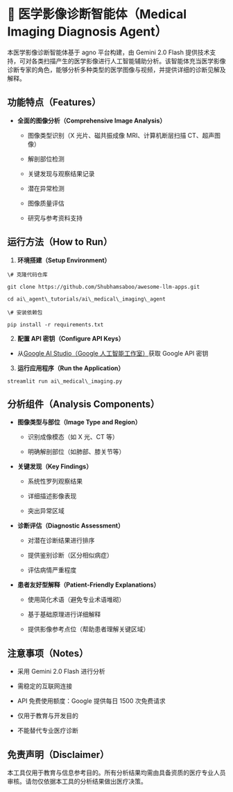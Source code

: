 # 🩻 医学影像诊断智能体（Medical Imaging Diagnosis Agent）

本医学影像诊断智能体基于 agno 平台构建，由 Gemini 2.0 Flash 提供技术支持，可对各类扫描产生的医学影像进行人工智能辅助分析。该智能体充当医学影像诊断专家的角色，能够分析多种类型的医学图像与视频，并提供详细的诊断见解及解释。

## 功能特点（Features）

* **全面的图像分析（Comprehensive Image Analysis）**

  * 图像类型识别（X 光片、磁共振成像 MRI、计算机断层扫描 CT、超声图像）

  * 解剖部位检测

  * 关键发现与观察结果记录

  * 潜在异常检测

  * 图像质量评估

  * 研究与参考资料支持

## 运行方法（How to Run）

1. **环境搭建（Setup Environment）**


```
\# 克隆代码仓库

git clone https://github.com/Shubhamsaboo/awesome-llm-apps.git

cd ai\_agent\_tutorials/ai\_medical\_imaging\_agent

\# 安装依赖包

pip install -r requirements.txt
```

2. **配置 API 密钥（Configure API Keys）**

* 从[Google AI Studio（Google 人工智能工作室）](https://aistudio.google.com)获取 Google API 密钥

3. **运行应用程序（Run the Application）**

```
streamlit run ai\_medical\_imaging.py
```

## 分析组件（Analysis Components）

* **图像类型与部位（Image Type and Region）**

  * 识别成像模态（如 X 光、CT 等）

  * 明确解剖部位（如肺部、膝关节等）

* **关键发现（Key Findings）**

  * 系统性罗列观察结果

  * 详细描述影像表现

  * 突出异常区域

* **诊断评估（Diagnostic Assessment）**

  * 对潜在诊断结果进行排序

  * 提供鉴别诊断（区分相似病症）

  * 评估病情严重程度

* **患者友好型解释（Patient-Friendly Explanations）**

  * 使用简化术语（避免专业术语堆砌）

  * 基于基础原理进行详细解释

  * 提供影像参考点位（帮助患者理解关键区域）

## 注意事项（Notes）

* 采用 Gemini 2.0 Flash 进行分析

* 需稳定的互联网连接

* API 免费使用额度：Google 提供每日 1500 次免费请求

* 仅用于教育与开发目的

* 不能替代专业医疗诊断

## 免责声明（Disclaimer）

本工具仅用于教育与信息参考目的。所有分析结果均需由具备资质的医疗专业人员审核。请勿仅依据本工具的分析结果做出医疗决策。
